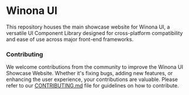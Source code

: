 # Winona UI

This repository houses the main showcase website for Winona UI, a versatile UI Component Library designed for cross-platform compatibility and ease of use across major front-end frameworks.

### Contributing
We welcome contributions from the community to improve the Winona UI Showcase Website. Whether it's fixing bugs, adding new features, or enhancing the user experience, your contributions are valuable. Please refer to our [CONTRIBUTING.md](./CONTRIBUTING.md) file for guidelines on how to contribute.

